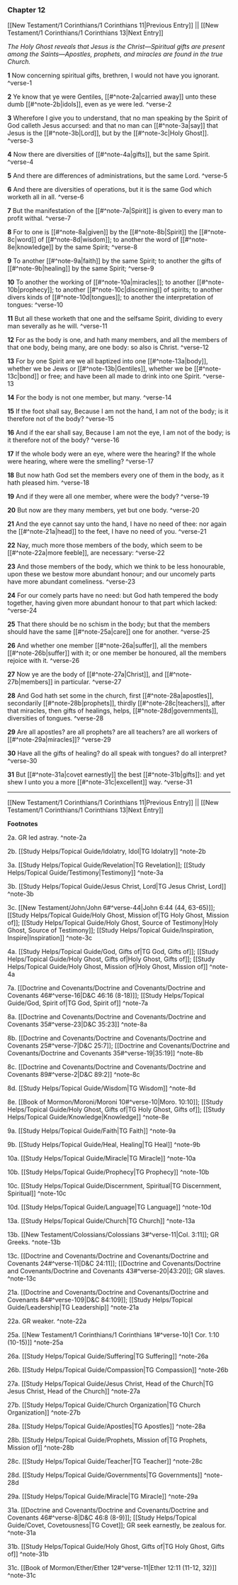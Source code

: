 ### Chapter 12

[[New Testament/1 Corinthians/1 Corinthians 11|Previous Entry]]  ||  [[New Testament/1 Corinthians/1 Corinthians 13|Next Entry]]

*The Holy Ghost reveals that Jesus is the Christ—Spiritual gifts are present among the Saints—Apostles, prophets, and miracles are found in the true Church.*

**1**  Now concerning spiritual gifts, brethren, I would not have you ignorant. ^verse-1

**2**  Ye know that ye were Gentiles, [[#^note-2a|carried away]] unto these dumb [[#^note-2b|idols]], even as ye were led. ^verse-2

**3**  Wherefore I give you to understand, that no man speaking by the Spirit of God calleth Jesus accursed: and that no man can [[#^note-3a|say]] that Jesus is the [[#^note-3b|Lord]], but by the [[#^note-3c|Holy Ghost]]. ^verse-3

**4**  Now there are diversities of [[#^note-4a|gifts]], but the same Spirit. ^verse-4

**5**  And there are differences of administrations, but the same Lord. ^verse-5

**6**  And there are diversities of operations, but it is the same God which worketh all in all. ^verse-6

**7**  But the manifestation of the [[#^note-7a|Spirit]] is given to every man to profit withal. ^verse-7

**8**  For to one is [[#^note-8a|given]] by the [[#^note-8b|Spirit]] the [[#^note-8c|word]] of [[#^note-8d|wisdom]]; to another the word of [[#^note-8e|knowledge]] by the same Spirit; ^verse-8

**9**  To another [[#^note-9a|faith]] by the same Spirit; to another the gifts of [[#^note-9b|healing]] by the same Spirit; ^verse-9

**10**  To another the working of [[#^note-10a|miracles]]; to another [[#^note-10b|prophecy]]; to another [[#^note-10c|discerning]] of spirits; to another divers kinds of [[#^note-10d|tongues]]; to another the interpretation of tongues: ^verse-10

**11**  But all these worketh that one and the selfsame Spirit, dividing to every man severally as he will. ^verse-11

**12**  For as the body is one, and hath many members, and all the members of that one body, being many, are one body: so also is Christ. ^verse-12

**13**  For by one Spirit are we all baptized into one [[#^note-13a|body]], whether we be Jews or [[#^note-13b|Gentiles]], whether we be [[#^note-13c|bond]] or free; and have been all made to drink into one Spirit. ^verse-13

**14**  For the body is not one member, but many. ^verse-14

**15**  If the foot shall say, Because I am not the hand, I am not of the body; is it therefore not of the body? ^verse-15

**16**  And if the ear shall say, Because I am not the eye, I am not of the body; is it therefore not of the body? ^verse-16

**17**  If the whole body were an eye, where were the hearing? If the whole were hearing, where were the smelling? ^verse-17

**18**  But now hath God set the members every one of them in the body, as it hath pleased him. ^verse-18

**19**  And if they were all one member, where were the body? ^verse-19

**20**  But now are they many members, yet but one body. ^verse-20

**21**  And the eye cannot say unto the hand, I have no need of thee: nor again the [[#^note-21a|head]] to the feet, I have no need of you. ^verse-21

**22**  Nay, much more those members of the body, which seem to be [[#^note-22a|more feeble]], are necessary: ^verse-22

**23**  And those members of the body, which we think to be less honourable, upon these we bestow more abundant honour; and our uncomely parts have more abundant comeliness. ^verse-23

**24**  For our comely parts have no need: but God hath tempered the body together, having given more abundant honour to that part which lacked: ^verse-24

**25**  That there should be no schism in the body; but that the members should have the same [[#^note-25a|care]] one for another. ^verse-25

**26**  And whether one member [[#^note-26a|suffer]], all the members [[#^note-26b|suffer]] with it; or one member be honoured, all the members rejoice with it. ^verse-26

**27**  Now ye are the body of [[#^note-27a|Christ]], and [[#^note-27b|members]] in particular. ^verse-27

**28**  And God hath set some in the church, first [[#^note-28a|apostles]], secondarily [[#^note-28b|prophets]], thirdly [[#^note-28c|teachers]], after that miracles, then gifts of healings, helps, [[#^note-28d|governments]], diversities of tongues. ^verse-28

**29**  Are all apostles? are all prophets? are all teachers? are all workers of [[#^note-29a|miracles]]? ^verse-29

**30**  Have all the gifts of healing? do all speak with tongues? do all interpret? ^verse-30

**31**  But [[#^note-31a|covet earnestly]] the best [[#^note-31b|gifts]]: and yet shew I unto you a more [[#^note-31c|excellent]] way. ^verse-31


---
[[New Testament/1 Corinthians/1 Corinthians 11|Previous Entry]]  ||  [[New Testament/1 Corinthians/1 Corinthians 13|Next Entry]]


**Footnotes**


2a. GR led astray. ^note-2a

2b. [[Study Helps/Topical Guide/Idolatry, Idol|TG Idolatry]] ^note-2b

3a. [[Study Helps/Topical Guide/Revelation|TG Revelation]]; [[Study Helps/Topical Guide/Testimony|Testimony]] ^note-3a

3b. [[Study Helps/Topical Guide/Jesus Christ, Lord|TG Jesus Christ, Lord]] ^note-3b

3c. [[New Testament/John/John 6#^verse-44|John 6:44 (44, 63-65)]]; [[Study Helps/Topical Guide/Holy Ghost, Mission of|TG Holy Ghost, Mission of]]; [[Study Helps/Topical Guide/Holy Ghost, Source of Testimony|Holy Ghost, Source of Testimony]]; [[Study Helps/Topical Guide/Inspiration, Inspire|Inspiration]] ^note-3c

4a. [[Study Helps/Topical Guide/God, Gifts of|TG God, Gifts of]]; [[Study Helps/Topical Guide/Holy Ghost, Gifts of|Holy Ghost, Gifts of]]; [[Study Helps/Topical Guide/Holy Ghost, Mission of|Holy Ghost, Mission of]] ^note-4a

7a. [[Doctrine and Covenants/Doctrine and Covenants/Doctrine and Covenants 46#^verse-16|D&C 46:16 (8-18)]]; [[Study Helps/Topical Guide/God, Spirit of|TG God, Spirit of]] ^note-7a

8a. [[Doctrine and Covenants/Doctrine and Covenants/Doctrine and Covenants 35#^verse-23|D&C 35:23]] ^note-8a

8b. [[Doctrine and Covenants/Doctrine and Covenants/Doctrine and Covenants 25#^verse-7|D&C 25:7]]; [[Doctrine and Covenants/Doctrine and Covenants/Doctrine and Covenants 35#^verse-19|35:19]] ^note-8b

8c. [[Doctrine and Covenants/Doctrine and Covenants/Doctrine and Covenants 89#^verse-2|D&C 89:2]] ^note-8c

8d. [[Study Helps/Topical Guide/Wisdom|TG Wisdom]] ^note-8d

8e. [[Book of Mormon/Moroni/Moroni 10#^verse-10|Moro. 10:10]]; [[Study Helps/Topical Guide/Holy Ghost, Gifts of|TG Holy Ghost, Gifts of]]; [[Study Helps/Topical Guide/Knowledge|Knowledge]] ^note-8e

9a. [[Study Helps/Topical Guide/Faith|TG Faith]] ^note-9a

9b. [[Study Helps/Topical Guide/Heal, Healing|TG Heal]] ^note-9b

10a. [[Study Helps/Topical Guide/Miracle|TG Miracle]] ^note-10a

10b. [[Study Helps/Topical Guide/Prophecy|TG Prophecy]] ^note-10b

10c. [[Study Helps/Topical Guide/Discernment, Spiritual|TG Discernment, Spiritual]] ^note-10c

10d. [[Study Helps/Topical Guide/Language|TG Language]] ^note-10d

13a. [[Study Helps/Topical Guide/Church|TG Church]] ^note-13a

13b. [[New Testament/Colossians/Colossians 3#^verse-11|Col. 3:11]]; GR Greeks.  ^note-13b

13c. [[Doctrine and Covenants/Doctrine and Covenants/Doctrine and Covenants 24#^verse-11|D&C 24:11]]; [[Doctrine and Covenants/Doctrine and Covenants/Doctrine and Covenants 43#^verse-20|43:20]]; GR slaves.  ^note-13c

21a. [[Doctrine and Covenants/Doctrine and Covenants/Doctrine and Covenants 84#^verse-109|D&C 84:109]]; [[Study Helps/Topical Guide/Leadership|TG Leadership]] ^note-21a

22a. GR weaker. ^note-22a

25a. [[New Testament/1 Corinthians/1 Corinthians 1#^verse-10|1 Cor. 1:10 (10-15)]] ^note-25a

26a. [[Study Helps/Topical Guide/Suffering|TG Suffering]] ^note-26a

26b. [[Study Helps/Topical Guide/Compassion|TG Compassion]] ^note-26b

27a. [[Study Helps/Topical Guide/Jesus Christ, Head of the Church|TG Jesus Christ, Head of the Church]] ^note-27a

27b. [[Study Helps/Topical Guide/Church Organization|TG Church Organization]] ^note-27b

28a. [[Study Helps/Topical Guide/Apostles|TG Apostles]] ^note-28a

28b. [[Study Helps/Topical Guide/Prophets, Mission of|TG Prophets, Mission of]] ^note-28b

28c. [[Study Helps/Topical Guide/Teacher|TG Teacher]] ^note-28c

28d. [[Study Helps/Topical Guide/Governments|TG Governments]] ^note-28d

29a. [[Study Helps/Topical Guide/Miracle|TG Miracle]] ^note-29a

31a. [[Doctrine and Covenants/Doctrine and Covenants/Doctrine and Covenants 46#^verse-8|D&C 46:8 (8-9)]]; [[Study Helps/Topical Guide/Covet, Covetousness|TG Covet]]; GR seek earnestly, be zealous for.  ^note-31a

31b. [[Study Helps/Topical Guide/Holy Ghost, Gifts of|TG Holy Ghost, Gifts of]] ^note-31b

31c. [[Book of Mormon/Ether/Ether 12#^verse-11|Ether 12:11 (11-12, 32)]] ^note-31c